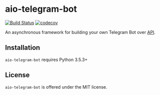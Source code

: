 # aio-telegram-bot
[![Build Status](https://travis-ci.org/v-v-vishnevskiy/aio-telegram-bot.svg?branch=master)](https://travis-ci.org/v-v-vishnevskiy/aio-telegram-bot)
[![codecov](https://codecov.io/gh/v-v-vishnevskiy/aio-telegram-bot/branch/master/graph/badge.svg)](https://codecov.io/gh/v-v-vishnevskiy/aio-telegram-bot)

An asynchronous framework for building your own Telegram Bot over [API](https://core.telegram.org/bots/api).


## Installation
`aio-telegram-bot` requires Python 3.5.3+


## License
`aio-telegram-bot` is offered under the MIT license.
